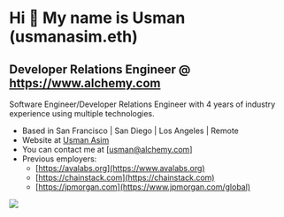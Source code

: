 Hi 👋 My name is Usman (usmanasim.eth)
===========================================
Developer Relations Engineer @ https://www.alchemy.com
------------------------------------------------
Software Engineer/Developer Relations Engineer with 4 years of industry experience using multiple technologies.

* Based in San Francisco | San Diego | Los Angeles | Remote
* Website at [Usman Asim](http://usmanasim.com)
* You can contact me at [usman@alchemy.com]
* Previous employers:
     - [https://avalabs.org](https://www.avalabs.org)
     - [https://chainstack.com](https://chainstack.com)
     - [https://jpmorgan.com](https://www.jpmorgan.com/global)


<a href="https://www.twitter.com/asimfiles" target="_blank" rel="noreferrer"><img
src="https://img.shields.io/twitter/follow/asimfiles?logo=twitter&style=for-the-badge&color=0891b2&labelColor=1c1917"
/></a>
